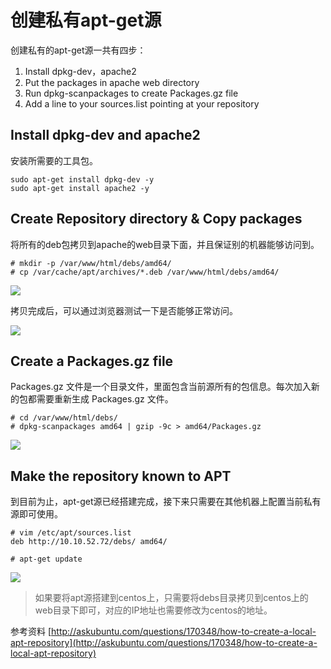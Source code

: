 # 创建私有apt-get源

创建私有的apt-get源一共有四步：

1. Install dpkg-dev，apache2
2. Put the packages in apache web directory
3. Run dpkg-scanpackages to create Packages.gz file
4. Add a line to your sources.list pointing at your repository 

## Install dpkg-dev and apache2

安装所需要的工具包。

```
sudo apt-get install dpkg-dev -y
sudo apt-get install apache2 -y
```


## Create Repository directory & Copy packages

将所有的deb包拷贝到apache的web目录下面，并且保证别的机器能够访问到。

```
# mkdir -p /var/www/html/debs/amd64/     
# cp /var/cache/apt/archives/*.deb /var/www/html/debs/amd64/
```

![](images/cp-debs.png)

拷贝完成后，可以通过浏览器测试一下是否能够正常访问。

![](images/debs-in-apache.png)


## Create a Packages.gz file

Packages.gz 文件是一个目录文件，里面包含当前源所有的包信息。每次加入新的包都需要重新生成 Packages.gz 文件。

```
# cd /var/www/html/debs/
# dpkg-scanpackages amd64 | gzip -9c > amd64/Packages.gz
```

![](images/create-packages-gz.png)


## Make the repository known to APT

到目前为止，apt-get源已经搭建完成，接下来只需要在其他机器上配置当前私有源即可使用。

```
# vim /etc/apt/sources.list
deb http://10.10.52.72/debs/ amd64/

# apt-get update
```

![](images/sources-file.png)


> 如果要将apt源搭建到centos上，只需要将debs目录拷贝到centos上的web目录下即可，对应的IP地址也需要修改为centos的地址。


参考资料
[http://askubuntu.com/questions/170348/how-to-create-a-local-apt-repository](http://askubuntu.com/questions/170348/how-to-create-a-local-apt-repository)